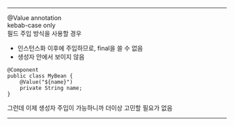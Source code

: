 *********

@Value annotation  
kebab-case only  
필드 주입 방식을 사용할 경우  
 - 인스턴스화 이후에 주입하므로, final을 쓸 수 없음
 - 생성자 안에서 보이지 않음

```agsl
@Component
public class MyBean {
    @Value("${name}")
    private String name;
}
```

그런데 이제 생성자 주입이 가능하니까 더이상 고민할 필요가 없음

*********